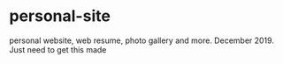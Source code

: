 # personal-site
personal website, web resume, photo gallery and more. December 2019. Just need to get this made
